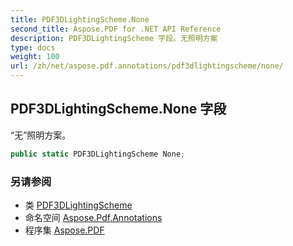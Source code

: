 ```yaml
---
title: PDF3DLightingScheme.None
second_title: Aspose.PDF for .NET API Reference
description: PDF3DLightingScheme 字段。无照明方案
type: docs
weight: 100
url: /zh/net/aspose.pdf.annotations/pdf3dlightingscheme/none/
---
```

## PDF3DLightingScheme.None 字段

“无”照明方案。

```csharp
public static PDF3DLightingScheme None;
```

### 另请参阅

* 类 [PDF3DLightingScheme](../)
* 命名空间 [Aspose.Pdf.Annotations](../../../aspose.pdf.annotations/)
* 程序集 [Aspose.PDF](../../../)